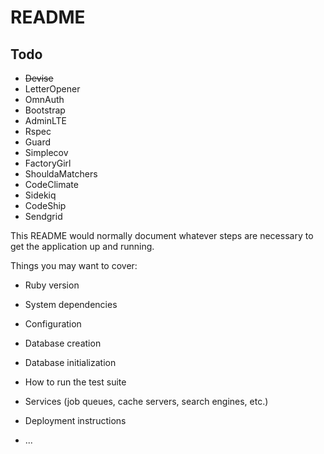# README

## Todo

* ~~Devise~~
* LetterOpener
* OmnAuth
* Bootstrap
* AdminLTE
* Rspec
* Guard
* Simplecov
* FactoryGirl
* ShouldaMatchers
* CodeClimate
* Sidekiq
* CodeShip
* Sendgrid

This README would normally document whatever steps are necessary to get the
application up and running.

Things you may want to cover:

* Ruby version

* System dependencies

* Configuration

* Database creation

* Database initialization

* How to run the test suite

* Services (job queues, cache servers, search engines, etc.)

* Deployment instructions

* ...
